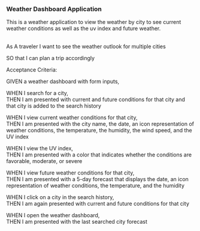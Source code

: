 ### Weather Dashboard Application

This is a weather application to view the weather by city to see current weather conditions as well as the uv index and future weather. <br> <br>

As A traveler I want to see the weather outlook for multiple cities

SO that I can plan a trip accordingly

Acceptance Criteria:

GIVEN a weather dashboard with form inputs,

WHEN I search for a city, <br>
THEN I am presented with current and future conditions for that city and that city is added to the search history

WHEN I view current weather conditions for that city, <br>
THEN I am presented with the city name, the date, an icon representation of weather conditions, the temperature, the humidity, the wind speed, and the UV index

WHEN I view the UV index, <br>
THEN I am presented with a color that indicates whether the conditions are favorable, moderate, or severe

WHEN I view future weather conditions for that city, <br>
THEN I am presented with a 5-day forecast that displays the date, an icon representation of weather conditions, the temperature, and the humidity

WHEN I click on a city in the search history, <br>
THEN I am again presented with current and future conditions for that city

WHEN I open the weather dashboard, <br>
THEN I am presented with the last searched city forecast
